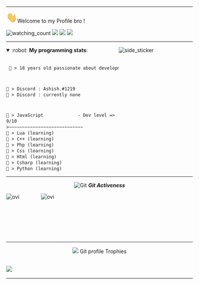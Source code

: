 ---  
<img src="https://raw.githubusercontent.com/ABSphreak/ABSphreak/master/gifs/Hi.gif" width="30px">Welcome to my Profile bro !
<p align="left"> 
<img src="https://komarev.com/ghpvc/?username=HAPPY7131&color=brightgreen" alt="watching_count">
<img src="https://img.shields.io/badge/Age-18-blue" />
<img src="https://img.shields.io/badge/Languages-Hindi%20%26%20English-brightgreen" />
<img src="https://img.shields.io/badge/Lives-India-success" />

-----  
<img align="right" width=200px height=200px alt="side_sticker" src="https://media.giphy.com/media/TEnXkcsHrP4YedChhA/giphy.gif" />

<details open> 
 <summary>:robot: <b>My programming stats</b>: </summary>
<br>

<!--START_SECTION:waka-->
```diff
 💬 > 18 years old passionate about development.
```
#
```
🤝 > Discord : Ashish.#1219
📌 > Discord : currently none
```
#
```
🌟 > JavaScript             - Dev level => 9/10
>~~~~~~~~~~~~~~~~~~~~~~~~~~~~
🔸 > Lua (learning)
🔸 > C++ (learning)
🔸 > Php (learning)
🔸 > Css (learning)
🔸 > Html (learning)
🔸 > Csharp (learning)
🔸 > Python (learning)
```
 ---  
  <p align="center">
 <img src="https://media.giphy.com/media/W5eoZHPpUx9sapR0eu/giphy.gif" width="30px" alt="Git"/>&nbsp;<i><b>Git Activeness</b></i></p>
 
<p><img align="left" src="https://github-readme-stats.vercel.app/api/top-langs?username=HAPPY7131&show_icons=true&locale=en&layout=compact&theme=chartreuse-dark" alt="ovi" /></p>
<p>&nbsp;<img align="right" src="https://github-readme-stats.vercel.app/api?username=HAPPY7131&show_icons=true&locale=en&theme=chartreuse-dark" alt="ovi" width="410" /></p>
<br><br><br><br><br>

<hr>


<p align="center"><img src="https://media.giphy.com/media/QaMcXSekUWx7aogAUr/giphy.gif" width="30" />&nbsp;Git profile Trophies</p><br>
<img src="https://github-profile-trophy.vercel.app/?username=HAPPY7131&theme=juicyfresh&no-bg=true" />


-----
